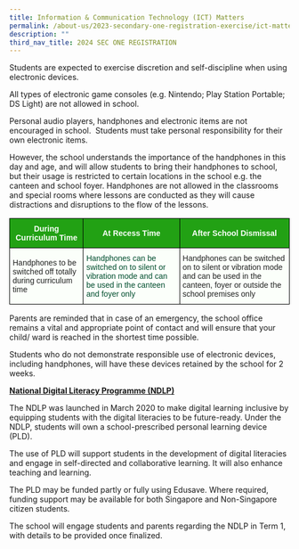 ```yaml
---
title: Information & Communication Technology (ICT) Matters
permalink: /about-us/2023-secondary-one-registration-exercise/ict-matters/
description: ""
third_nav_title: 2024 SEC ONE REGISTRATION
---
```

Students are expected to exercise discretion and self-discipline when using electronic devices.&nbsp;

All types of electronic game consoles (e.g. Nintendo; Play Station Portable; DS Light) are not allowed in school.

Personal audio players, handphones and electronic items are not encouraged in school.&nbsp; Students must take personal responsibility for their own electronic items.

However, the school understands the importance of the handphones in this day and age, and will allow students to bring their handphones to school, but their usage is restricted to certain locations in the school e.g. the canteen and school foyer. Handphones are not allowed in the classrooms and special rooms where lessons are conducted as they will cause distractions and disruptions to the flow of the lessons.

<style type="text/css">
.tg  {border-collapse:collapse;border-spacing:0;}
.tg td{border-color:black;border-style:solid;border-width:1px;font-family:Arial, sans-serif;font-size:14px;
  overflow:hidden;padding:10px 5px;word-break:normal;}
.tg th{border-color:black;border-style:solid;border-width:1px;font-family:Arial, sans-serif;font-size:14px;
  font-weight:normal;overflow:hidden;padding:10px 5px;word-break:normal;}
.tg .tg-xn89{background-color:#22A114;color:#FBFFFA;font-weight:bold;text-align:center;vertical-align:middle}
.tg .tg-x43p{background-color:#FBFFFA;color:#222;text-align:left;vertical-align:middle}
.tg .tg-buei{background-color:#FBFFFA;color:#004D2E;text-align:left;vertical-align:top}
</style>
<table class="tg">
<thead>
  <tr>
    <th class="tg-xn89" colspan="2"><span style="color:#FBFFFA;background-color:#22A114">During Curriculum Time</span></th>
    <th class="tg-xn89"><span style="color:#FBFFFA;background-color:#22A114">At Recess Time</span></th>
    <th class="tg-xn89" colspan="2"><span style="color:#FBFFFA;background-color:#22A114">After School Dismissal</span></th>
  </tr>
</thead>
<tbody>
  <tr>
    <td class="tg-x43p" colspan="2"><span style="color:#222;background-color:#FBFFFA">Handphones to be switched off totally during curriculum time</span></td>
    <td class="tg-buei"><span style="font-weight:400;color:#004D2E">Handphones can be switched on to silent or vibration mode and can be used in the canteen and foyer only</span></td>
    <td class="tg-x43p" colspan="2"><span style="color:#222;background-color:#FBFFFA">Handphones can be switched on to silent or vibration mode and can be used in the canteen, foyer or outside the school premises only</span></td>
  </tr>
</tbody>
</table>

Parents are reminded that in case of an emergency, the school office remains a vital and appropriate point of contact and will ensure that your child/ ward is reached in the shortest time possible.

  

Students who do not demonstrate responsible use of electronic devices, including handphones, will have these devices retained by the school for 2 weeks.&nbsp;&nbsp;

  

**<u>National Digital Literacy Programme (NDLP)</u>**  

The NDLP was launched in March 2020 to make digital learning inclusive by equipping students with the digital literacies to be future-ready. Under the NDLP, students will own a school-prescribed personal learning device (PLD).

The use of PLD will support students in the development of digital literacies and engage in self-directed and collaborative learning. It will also enhance teaching and learning.  

The PLD may be funded partly or fully using Edusave. Where required, funding support may be available for both Singapore and Non-Singapore citizen students.  

The school will engage students and parents regarding the NDLP in Term 1, with details to be provided once finalized.